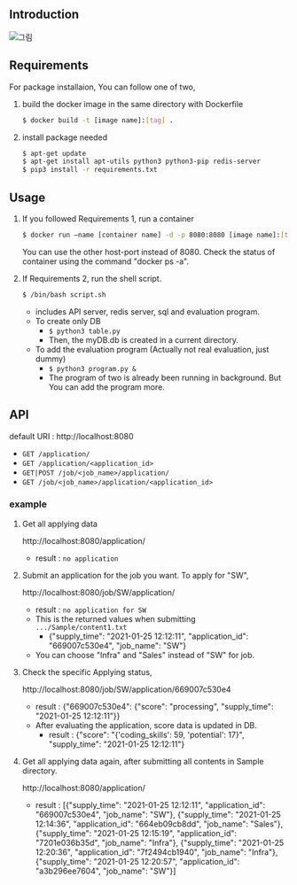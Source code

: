 ## Introduction
![그림](https://user-images.githubusercontent.com/42771578/123077726-46332e00-d455-11eb-98e4-8e5207de7c34.png)
	
## Requirements

For package installaion, You can follow one of two,

1. build the docker image in the same directory with Dockerfile

   ```bash
   $ docker build -t [image name]:[tag] . 
   ```
2. install package needed

   ```bash
   $ apt-get update
   $ apt-get install apt-utils python3 python3-pip redis-server 
   $ pip3 install -r requirements.txt
   ```
   
## Usage

1. If you followed Requirements 1, run a container
   ```bash
   $ docker run —name [container name] -d -p 8080:8080 [image name]:[tag]
   ```
   You can use the other host-port instead of 8080. Check the status of container using the command "docker ps -a". 

2. If Requirements 2, run the shell script.
   ```bash
   $ /bin/bash script.sh
   ```
   - includes API server, redis server, sql and evaluation program.
   - To create only DB
      - `$ python3 table.py`
      - Then, the myDB.db is created in a current directory.
   - To add the evaluation program (Actually not real evaluation, just dummy)
      - `$ python3 program.py &`
      - The program of two is already been running in background. But You can add the program more.
 
## API

default URI : http://localhost:8080

   - `GET /application/`
   - `GET /application/<application_id>`
   - `GET|POST /job/<job_name>/application/`
   - `GET /job/<job_name>/application/<application_id>`
   
   
### example

1. Get all applying data

	 http://localhost:8080/application/
  
   - result : `no application`
   

2. Submit an application for the job you want. To apply for "SW",

	 http://localhost:8080/job/SW/application/
	 
   - result : `no application for SW`
   - This is the returned values when submitting `.../Sample/content1.txt`
      - {"supply_time": "2021-01-25 12:12:11", "application_id": "669007c530e4", "job_name": "SW"}
   - You can choose "Infra" and "Sales" instead of "SW" for job.
      
      
3. Check the specific Applying status,

	 http://localhost:8080/job/SW/application/669007c530e4

   - result : {"669007c530e4": {"score": "processing", "supply_time": "2021-01-25 12:12:11"}}
   - After evaluating the application, score data is updated in DB.
      - result : {"score": "{'coding_skills': 59, 'potential': 17}", "supply_time": "2021-01-25 12:12:11"}
      

4. Get all applying data again, after submitting all contents in Sample directory.

	 http://localhost:8080/application/
   - result : [{"supply_time": "2021-01-25 12:12:11", "application_id": "669007c530e4", "job_name": "SW"}, {"supply_time": "2021-01-25 12:14:36", "application_id": "664eb09cb8dd", "job_name": "Sales"}, {"supply_time": "2021-01-25 12:15:19", "application_id": "7201e036b35d", "job_name": "Infra"}, {"supply_time": "2021-01-25 12:20:36", "application_id": "7f2494cb1940", "job_name": "Infra"}, {"supply_time": "2021-01-25 12:20:57", "application_id": "a3b296ee7604", "job_name": "SW"}]
